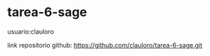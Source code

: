 # tarea-6-sage
usuario:clauloro

link repositorio github: https://github.com/clauloro/tarea-6-sage.git
